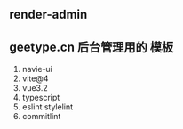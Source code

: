## render-admin

## geetype.cn 后台管理用的  模板

1. navie-ui 
2. vite@4
3. vue3.2
4. typescript
5. eslint stylelint 
6. commitlint
